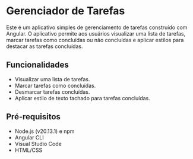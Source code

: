 # Gerenciador de Tarefas

Este é um aplicativo simples de gerenciamento de tarefas construído com Angular. O aplicativo permite aos usuários visualizar uma lista de tarefas, marcar tarefas como concluídas ou não concluídas e aplicar estilos para destacar as tarefas concluídas.

## Funcionalidades

- Visualizar uma lista de tarefas.
- Marcar tarefas como concluídas.
- Desmarcar tarefas concluídas.
- Aplicar estilo de texto tachado para tarefas concluídas.

## Pré-requisitos

- Node.js (v20.13.1) e npm
- Angular CLI
- Visual Studio Code
- HTML/CSS
